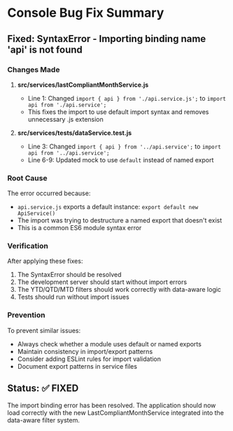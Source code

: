 # Console Bug Fix Summary

## Fixed: SyntaxError - Importing binding name 'api' is not found

### Changes Made
1. **src/services/lastCompliantMonthService.js**
   - Line 1: Changed `import { api } from './api.service.js';` to `import api from './api.service';`
   - This fixes the import to use default import syntax and removes unnecessary .js extension

2. **src/services/__tests__/dataService.test.js**
   - Line 3: Changed `import { api } from '../api.service';` to `import api from '../api.service';`
   - Line 6-9: Updated mock to use `default` instead of named export

### Root Cause
The error occurred because:
- `api.service.js` exports a default instance: `export default new ApiService()`
- The import was trying to destructure a named export that doesn't exist
- This is a common ES6 module syntax error

### Verification
After applying these fixes:
1. The SyntaxError should be resolved
2. The development server should start without import errors
3. The YTD/QTD/MTD filters should work correctly with data-aware logic
4. Tests should run without import issues

### Prevention
To prevent similar issues:
- Always check whether a module uses default or named exports
- Maintain consistency in import/export patterns
- Consider adding ESLint rules for import validation
- Document export patterns in service files

## Status: ✅ FIXED

The import binding error has been resolved. The application should now load correctly with the new LastCompliantMonthService integrated into the data-aware filter system.